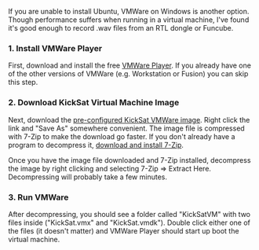 If you are unable to install Ubuntu, VMWare on Windows is another option. Though performance suffers when running in a virtual machine, I've found it's good enough to record .wav files from an RTL dongle or Funcube.

### 1. Install VMWare Player

First, download and install the free [VMWare Player](https://my.vmware.com/web/vmware/free#desktop_end_user_computing/vmware_player/6_0). If you already have one of the other versions of VMWare (e.g. Workstation or Fusion) you can skip this step.

### 2. Download KickSat Virtual Machine Image

Next, download the [pre-configured KickSat VMWare image](https://dl.dropboxusercontent.com/u/19178351/KickSatVM.7z). Right click the link and "Save As" somewhere convenient. The image file is compressed with 7-Zip to make the download go faster. If you don't already have a program to decompress it, [download and install 7-Zip](http://www.7-zip.org/).

Once you have the image file downloaded and 7-Zip installed, decompress the image by right clicking and selecting 7-Zip => Extract Here. Decompressing will probably take a few minutes.

### 3. Run VMWare

After decompressing, you should see a folder called "KickSatVM" with two files inside ("KickSat.vmx" and "KickSat.vmdk"). Double click either one of the files (it doesn't matter) and VMWare Player should start up boot the virtual machine.